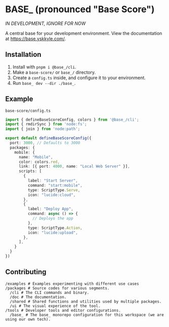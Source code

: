 # BASE_ (pronounced "Base Score")

_IN DEVELOPMENT, IGNORE FOR NOW_

A central base for your development environment. View the documentation at https://base.yskkyle.com/.

## Installation

1. Install with `pnpm i @base_/cli`.
2. Make a `base-score/` or `base_/` directory.
3. Create a `config.ts` inside, and configure it to your environment.
4. Run `base_ dev --dir ./base_`.

## Example

`base-score/config.ts`
```ts
import { defineBaseScoreConfig, colors } from '@base_/cli';
import { rmdirSync } from 'node:fs';
import { join } from 'node:path';

export default defineBaseScoreConfig({
  port: 3000, // Defaults to 3000
  packages: {
    mobile: {
      name: "Mobile",
      color: colors.red,
      link: [{ port: 4000, name: "Local Web Server" }],
      scripts: [
        {
          label: "Start Server",
          command: "start:mobile",
          type: ScriptType.Serve,
          icon: "lucide:cloud",
        },
        {
          label: "Deploy App",
          command: async () => {
            // Deploys the app
          },
          type: ScriptType.Action,
          icon: "lucide:upload",
        },
      ],
    }
  }
})
```

## Contributing

```
/examples # Examples experimenting with different use cases
/packages # Source codes for various segments.
  /cli # The CLI commands and binary.
  /doc # The documentation.
  /shared # Shared functions and utilities used by multiple packages.
  /ui # The visual experience of the tool.
/tools # Developer tools and editor configurations.
  /base_ # The base_ monorepo configuration for this workspace (we are using our own tech).
```